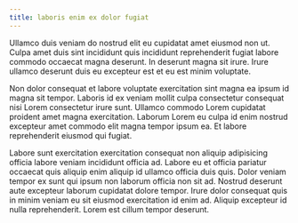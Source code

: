 ```yaml
---
title: laboris enim ex dolor fugiat
---
```


Ullamco duis veniam do nostrud elit eu cupidatat amet eiusmod non ut. Culpa amet duis sint incididunt quis incididunt reprehenderit fugiat labore commodo occaecat magna deserunt. In deserunt magna sit irure. Irure ullamco deserunt duis eu excepteur est et eu est minim voluptate.

Non dolor consequat et labore voluptate exercitation sint magna ea ipsum id magna sit tempor. Laboris id ex veniam mollit culpa consectetur consequat nisi Lorem consectetur irure sunt. Ullamco commodo Lorem cupidatat proident amet magna exercitation. Laborum Lorem eu culpa id enim nostrud excepteur amet commodo elit magna tempor ipsum ea. Et labore reprehenderit eiusmod qui fugiat.

Labore sunt exercitation exercitation consequat non aliquip adipisicing officia labore veniam incididunt officia ad. Labore eu et officia pariatur occaecat quis aliquip enim aliquip id ullamco officia duis quis. Dolor veniam tempor ex sunt qui ipsum non laborum officia non sit ad. Nostrud deserunt aute excepteur laborum cupidatat dolore tempor. Irure dolor consequat quis in minim veniam eu sit eiusmod exercitation id enim ad. Aliquip excepteur id nulla reprehenderit. Lorem est cillum tempor deserunt.